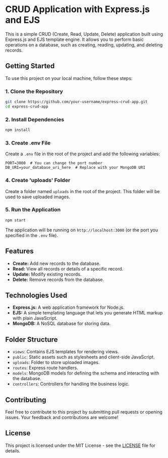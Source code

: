 # CRUD Application with Express.js and EJS

This is a simple CRUD (Create, Read, Update, Delete) application built using Express.js and EJS template engine. It allows you to perform basic operations on a database, such as creating, reading, updating, and deleting records.

## Getting Started

To use this project on your local machine, follow these steps:

### 1. Clone the Repository

```bash
git clone https://github.com/your-username/express-crud-app.git
cd express-crud-app
```

### 2. Install Dependencies

```bash
npm install
```

### 3. Create .env File

Create a `.env` file in the root of the project and add the following variables:

```env
PORT=3000  # You can change the port number
DB_URI=your_database_uri_here  # Replace with your MongoDB URI
```

### 4. Create 'uploads' Folder

Create a folder named `uploads` in the root of the project. This folder will be used to save uploaded images.

### 5. Run the Application

```bash
npm start
```

The application will be running on `http://localhost:3000` (or the port you specified in the `.env` file).

## Features

- **Create:** Add new records to the database.
- **Read:** View all records or details of a specific record.
- **Update:** Modify existing records.
- **Delete:** Remove records from the database.

## Technologies Used

- **Express.js:** A web application framework for Node.js.
- **EJS:** A simple templating language that lets you generate HTML markup with plain JavaScript.
- **MongoDB:** A NoSQL database for storing data.

## Folder Structure

- `views`: Contains EJS templates for rendering views.
- `public`: Static assets such as stylesheets and client-side JavaScript.
- `uploads`: Folder to store uploaded images.
- `routes`: Express route handlers.
- `models`: MongoDB models for defining the schema and interacting with the database.
- `controllers`: Controllers for handling the business logic.

## Contributing

Feel free to contribute to this project by submitting pull requests or opening issues. Your feedback and contributions are welcome!

## License

This project is licensed under the MIT License - see the [LICENSE](LICENSE) file for details.